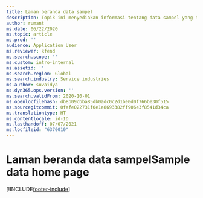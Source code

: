 ```yaml
---
title: Laman beranda data sampel
description: Topik ini menyediakan informasi tentang data sampel yang tersedia untuk Dynamics 365 Project operations.
author: rumant
ms.date: 06/22/2020
ms.topic: article
ms.prod: ''
audience: Application User
ms.reviewer: kfend
ms.search.scope: ''
ms.custom: intro-internal
ms.assetid: ''
ms.search.region: Global
ms.search.industry: Service industries
ms.author: suvaidya
ms.dyn365.ops.version: ''
ms.search.validFrom: 2020-10-01
ms.openlocfilehash: db8b09cbba85db0adc0c2d1be0d0f766be30f515
ms.sourcegitcommit: 0fafe022731f0e1e8693382ff906e3f8541d34ca
ms.translationtype: HT
ms.contentlocale: id-ID
ms.lasthandoff: 07/07/2021
ms.locfileid: "6370010"
---
```

# <a name="sample-data-home-page"></a><span data-ttu-id="419ae-103">Laman beranda data sampel</span><span class="sxs-lookup"><span data-stu-id="419ae-103">Sample data home page</span></span>


[!INCLUDE[footer-include](../includes/footer-banner.md)]